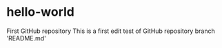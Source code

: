 # hello-world
First GitHub repository
This is a first edit test of GitHub repository branch 'README.md'
